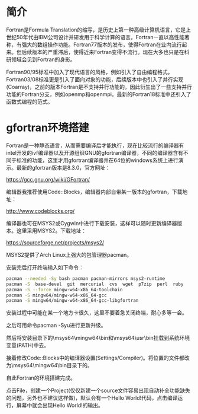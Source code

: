 # 简介
Fortran是Formula Translation的缩写，是历史上第一种高级计算机语言，它是上世纪50年代由IBM公司设计并研发用于科学计算的语言。Fortran一直以高性能著称，有强大的数组操作功能。Fortran77版本的发布，使得Fortran在业内流行起来。但后续版本的严重滞后，使得近来Fortran变得不流行。现在大多也只是在科研领域会见到Fortran的身影。

Fortran90/95标准中加入了现代语言的风格，例如引入了自由编程格式。Fortran03/08标准更是引入了面向对象的功能，后续版本中也引入了并行实现(Coarray)，之前的版本Fortran是不支持并行功能的，因此衍生出了一些支持并行功能的Fortran分支，例如openmp和openmpi。最新的Fortran18标准中还引入了函数式编程的范式。

# gfortran环境搭建
Fortran是一种静态语言，从而需要编译后才能执行，现在比较流行的编译器有intel开发的ivf编译器以及开源组织GNU的gfortran编译器，不同的编译器含有不同于标准的功能，这里才用gfortran编译器并在64位的windows系统上进行演示。最新的gfortran版本是8.3.0，官方网址：

https://gcc.gnu.org/wiki/GFortran/

编辑器我推荐使用Code::Blocks，编辑器内部自带某一版本的gfortran，下载地址：

http://www.codeblocks.org/

编译器也可在MSYS2或Cygwin中进行下载安装，这样可以随时更新编译器版本。这里采用MSYS2。下载地址：

https://sourceforge.net/projects/msys2/

MSYS2提供了Arch Linux上强大的包管理器pacman。

安装完后打开终端输入如下命令：
```bash
pacman --needed -Sy bash pacman pacman-mirrors msys2-runtime
pacman -S  base-devel  git  mercurial  cvs  wget  p7zip  perl  ruby
pacman -S --force mingw-w64-x86_64-toolchain
pacman -S mingw64/mingw-w64-x86_64-gcc
pacman -S mingw64/mingw-w64-x86_64-gcc-libgfortran
```
安装过程中可能在某一个地方卡很久，这里不要着急关闭终端，耐心多等一会。

之后可用命令pacman -Syu进行更新升级。

然后将安装目录下的\msys64\mingw64\bin和\msys64\usr\bin挂载到系统环境变量(PATH)中去。

接着修改Code::Blocks中的编译器设置(Settings/Compiler)。将位置的文件都改为\msys64\mingw64\bin目录下的。

自此Fortran的环境搭建完成。

点击File，创建一个Project(仅仅新建一个source文件容易出现自动补全功能缺失的问题，另外也不建议这样做)，默认会有一个Hello World!代码，点击编译运行，屏幕中就会出现Hello World!的输出。

